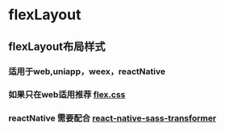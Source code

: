 # flexLayout
## flexLayout布局样式
### 适用于web,uniapp，weex，reactNative
### 如果只在web适用推荐 [flex.css](https://github.com/lzxb/flex.css)
### reactNative 需要配合 [react-native-sass-transformer](http://npm.taobao.org/package/react-native-sass-transformer)
